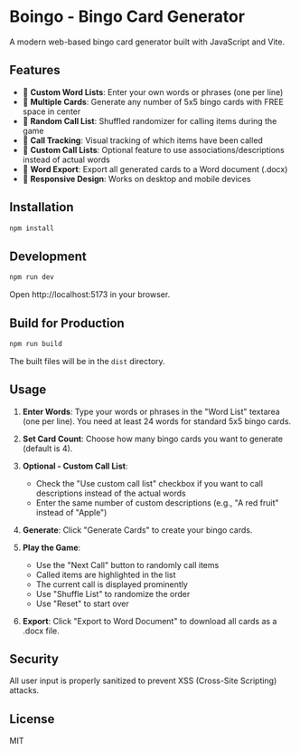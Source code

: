 # Boingo - Bingo Card Generator

A modern web-based bingo card generator built with JavaScript and Vite.

## Features

- 📝 **Custom Word Lists**: Enter your own words or phrases (one per line)
- 🎴 **Multiple Cards**: Generate any number of 5x5 bingo cards with FREE space in center
- 🎲 **Random Call List**: Shuffled randomizer for calling items during the game
- 🎯 **Call Tracking**: Visual tracking of which items have been called
- 🔄 **Custom Call Lists**: Optional feature to use associations/descriptions instead of actual words
- 📄 **Word Export**: Export all generated cards to a Word document (.docx)
- 🎨 **Responsive Design**: Works on desktop and mobile devices

## Installation

```bash
npm install
```

## Development

```bash
npm run dev
```

Open http://localhost:5173 in your browser.

## Build for Production

```bash
npm run build
```

The built files will be in the `dist` directory.

## Usage

1. **Enter Words**: Type your words or phrases in the "Word List" textarea (one per line). You need at least 24 words for standard 5x5 bingo cards.

2. **Set Card Count**: Choose how many bingo cards you want to generate (default is 4).

3. **Optional - Custom Call List**: 
   - Check the "Use custom call list" checkbox if you want to call descriptions instead of the actual words
   - Enter the same number of custom descriptions (e.g., "A red fruit" instead of "Apple")

4. **Generate**: Click "Generate Cards" to create your bingo cards.

5. **Play the Game**:
   - Use the "Next Call" button to randomly call items
   - Called items are highlighted in the list
   - The current call is displayed prominently
   - Use "Shuffle List" to randomize the order
   - Use "Reset" to start over

6. **Export**: Click "Export to Word Document" to download all cards as a .docx file.

## Security

All user input is properly sanitized to prevent XSS (Cross-Site Scripting) attacks.

## License

MIT
